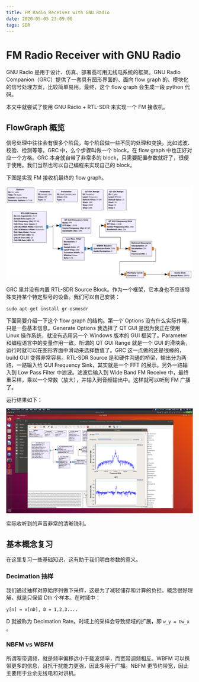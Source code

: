 ```yaml
---
title: FM Radio Receiver with GNU Radio
date: 2020-05-05 23:09:00
tags: SDR
---
```


# FM Radio Receiver with GNU Radio

GNU Radio 是用于设计、仿真、部署高可用无线电系统的框架。GNU Radio Companion（GRC）提供了一套具有图形界面的、面向 flow graph 的、模块化的信号处理方案，比较简单易用。最终，这个 flow graph 会生成一段 python 代码。

本文中就尝试了使用 GNU Radio + RTL-SDR 来实现一个 FM 接收机。

## FlowGraph 概览

信号处理中往往会有很多个阶段，每个阶段做一些不同的处理和变换，比如滤波、校验、检测等等。GRC 中，么个步骤叫做一个 block，在 flow graph 中也正好对应一个方格。GRC 本身就自带了非常多的 block，只需要配置参数就好了，很便于使用。我们当然也可以自己编程来实现自己的 block。

下图是实现 FM 接收机最终的 flow graph。

![graph](/img/fm-receiver-grc/graph.png)

GRC 里并没有内置 RTL-SDR Source Block。作为一个框架，它本身也不应该特殊支持某个特定型号的设备。我们可以自己安装：

```
sudo apt-get install gr-osmosdr
```

下面简要介绍一下这个 flow graph 的结构。第一个 Options 没有什么实际作用，只是一些基本信息。Generate Options 我选择了 QT GUI 是因为我正在使用 Linux 操作系统，就没有选用另一个 Windows 版本的 GUI 框架了。Parameter 和编程语言中的变量作用一致。所谓的 QT GUI Range 就是一个 GUI 的滑块条，运行时就可以在图形界面中滑动来选择数值了。GRC 这一点做的还是很棒的，build GUI 变得非常容易。RTL-SDR Source 是和硬件沟通的桥梁，输出分为两路，一路输入给 GUI Frequency Sink，其实就是一个 FFT 的展示。另外一路输入到 Low Pass Filter 中滤波。滤波后输入到 Wide Band FM Receive 中，最终重采样，乘以一个常数（放大），并输入到音频输出中。这样就可以听到 FM 广播了。

运行结果如下：

![ui](/img/fm-receiver-grc/ui.png)

实际收听到的声音非常的清晰锐利。

## 基本概念复习

在这里复习一些基础知识，这有助于我们明白参数的意义。

### Decimation 抽样

我们通过抽样对原始序列做下采样，这是为了减轻储存和计算的负担。概念很好理解，就是只保留 Dth 个样本。在时域中：

```
y[n] = x[nD], D = 1,2,3....
```

D 就被称为 Decimation Rate。时域上的采样会导致频域的扩展，即 `w_y = Dw_x` 。

### NBFM vs WBFM

所谓窄带调频，就是频率偏移远小于载波频率，而宽带调频相反。WBFM 可以携带更多的信息，且抗干扰能力更强，因此多用于广播。NBFM 更节约带宽，因此主要用于业余无线电和对讲机。